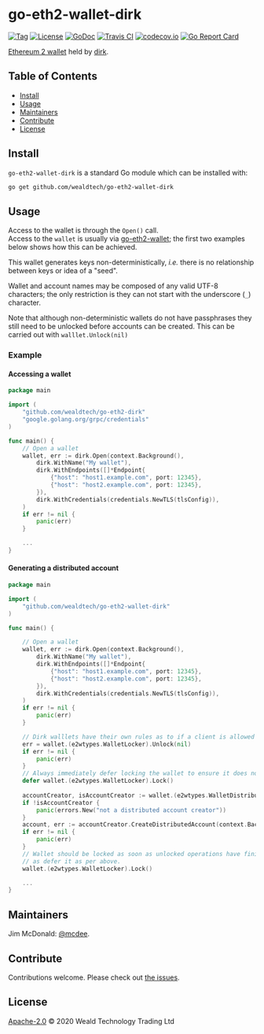 # go-eth2-wallet-dirk

[![Tag](https://img.shields.io/github/tag/wealdtech/go-eth2-wallet-dirk.svg)](https://github.com/wealdtech/go-eth2-wallet-dirk/releases/)
[![License](https://img.shields.io/github/license/wealdtech/go-eth2-wallet-dirk.svg)](LICENSE)
[![GoDoc](https://godoc.org/github.com/wealdtech/go-eth2-wallet-dirk?status.svg)](https://godoc.org/github.com/wealdtech/go-eth2-wallet-dirk)
[![Travis CI](https://img.shields.io/travis/wealdtech/go-eth2-wallet-dirk.svg)](https://travis-ci.org/wealdtech/go-eth2-wallet-dirk)
[![codecov.io](https://img.shields.io/codecov/c/github/wealdtech/go-eth2-wallet-dirk.svg)](https://codecov.io/github/wealdtech/go-eth2-wallet-dirk)
[![Go Report Card](https://goreportcard.com/badge/github.com/wealdtech/go-eth2-wallet-dirk)](https://goreportcard.com/report/github.com/wealdtech/go-eth2-wallet-dirk)

[Ethereum 2 wallet](https://github.com/wealdtech/go-eth2-wallet) held by [dirk](https://github.com/attestantio/dirk).


## Table of Contents

- [Install](#install)
- [Usage](#usage)
- [Maintainers](#maintainers)
- [Contribute](#contribute)
- [License](#license)

## Install

`go-eth2-wallet-dirk` is a standard Go module which can be installed with:

```sh
go get github.com/wealdtech/go-eth2-wallet-dirk
```

## Usage


Access to the wallet is through the `Open()` call.  
Access to the `wallet` is usually via [go-eth2-wallet](https://github.com/wealdtech/go-eth2-wallet); the first two examples below shows how this can be achieved.

This wallet generates keys non-deterministically, _i.e._ there is no relationship between keys or idea of a "seed".

Wallet and account names may be composed of any valid UTF-8 characters; the only restriction is they can not start with the underscore (`_`) character.

Note that although non-deterministic wallets do not have passphrases they still need to be unlocked before accounts can be created.  This can be carried out with `walllet.Unlock(nil)`

### Example

#### Accessing a wallet
```go
package main

import (
    "github.com/wealdtech/go-eth2-dirk"
    "google.golang.org/grpc/credentials"
)

func main() {
    // Open a wallet
    wallet, err := dirk.Open(context.Background(),
        dirk.WithName("My wallet"),
        dirk.WithEndpoints([]*Endpoint{
            {"host": "host1.example.com", port: 12345},
            {"host": "host2.example.com", port: 12345},
        }),
        dirk.WithCredentials(credentials.NewTLS(tlsConfig)),
    )
    if err != nil {
        panic(err)
    }

    ...
}
```

#### Generating a distributed account
```go
package main

import (
    "github.com/wealdtech/go-eth2-wallet-dirk"
)

func main() {

    // Open a wallet
    wallet, err := dirk.Open(context.Background(),
        dirk.WithName("My wallet"),
        dirk.WithEndpoints([]*Endpoint{
            {"host": "host1.example.com", port: 12345},
            {"host": "host2.example.com", port: 12345},
        }),
        dirk.WithCredentials(credentials.NewTLS(tlsConfig)),
    )
    if err != nil {
        panic(err)
    }

    // Dirk walllets have their own rules as to if a client is allowed to unlock them.
    err = wallet.(e2wtypes.WalletLocker).Unlock(nil)
    if err != nil {
        panic(err)
    }
    // Always immediately defer locking the wallet to ensure it does not remain unlocked outside of the function.
    defer wallet.(e2wtypes.WalletLocker).Lock()
    
    accountCreator, isAccountCreator := wallet.(e2wtypes.WalletDistributedAccountCreator)
    if !isAccountCreator {
        panic(errors.New("not a distributed account creator"))
    }
    account, err := accountCreator.CreateDistributedAccount(context.Background(),"My account", 2, 3, nil)
    if err != nil {
        panic(err)
    }
    // Wallet should be locked as soon as unlocked operations have finished; it is safe to explicitly call wallet.Lock() as well
    // as defer it as per above.
    wallet.(e2wtypes.WalletLocker).Lock()

    ...
}
```

## Maintainers

Jim McDonald: [@mcdee](https://github.com/mcdee).

## Contribute

Contributions welcome. Please check out [the issues](https://github.com/wealdtech/go-eth2-wallet-nd/issues).

## License

[Apache-2.0](LICENSE) © 2020 Weald Technology Trading Ltd
